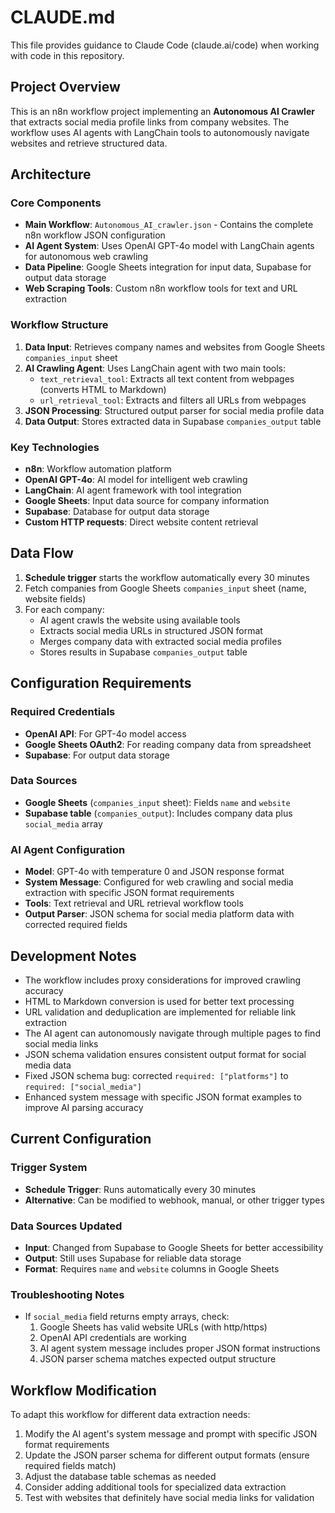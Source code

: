 # CLAUDE.md

This file provides guidance to Claude Code (claude.ai/code) when working with code in this repository.

## Project Overview

This is an n8n workflow project implementing an **Autonomous AI Crawler** that extracts social media profile links from company websites. The workflow uses AI agents with LangChain tools to autonomously navigate websites and retrieve structured data.

## Architecture

### Core Components

- **Main Workflow**: `Autonomous_AI_crawler.json` - Contains the complete n8n workflow JSON configuration
- **AI Agent System**: Uses OpenAI GPT-4o model with LangChain agents for autonomous web crawling
- **Data Pipeline**: Google Sheets integration for input data, Supabase for output data storage
- **Web Scraping Tools**: Custom n8n workflow tools for text and URL extraction

### Workflow Structure

1. **Data Input**: Retrieves company names and websites from Google Sheets `companies_input` sheet
2. **AI Crawling Agent**: Uses LangChain agent with two main tools:
   - `text_retrieval_tool`: Extracts all text content from webpages (converts HTML to Markdown)
   - `url_retrieval_tool`: Extracts and filters all URLs from webpages
3. **JSON Processing**: Structured output parser for social media profile data
4. **Data Output**: Stores extracted data in Supabase `companies_output` table

### Key Technologies

- **n8n**: Workflow automation platform
- **OpenAI GPT-4o**: AI model for intelligent web crawling
- **LangChain**: AI agent framework with tool integration
- **Google Sheets**: Input data source for company information
- **Supabase**: Database for output data storage
- **Custom HTTP requests**: Direct website content retrieval

## Data Flow

1. **Schedule trigger** starts the workflow automatically every 30 minutes
2. Fetch companies from Google Sheets `companies_input` sheet (name, website fields)
3. For each company:
   - AI agent crawls the website using available tools
   - Extracts social media URLs in structured JSON format
   - Merges company data with extracted social media profiles
   - Stores results in Supabase `companies_output` table

## Configuration Requirements

### Required Credentials
- **OpenAI API**: For GPT-4o model access
- **Google Sheets OAuth2**: For reading company data from spreadsheet
- **Supabase**: For output data storage

### Data Sources
- **Google Sheets** (`companies_input` sheet): Fields `name` and `website`
- **Supabase table** (`companies_output`): Includes company data plus `social_media` array

### AI Agent Configuration
- **Model**: GPT-4o with temperature 0 and JSON response format
- **System Message**: Configured for web crawling and social media extraction with specific JSON format requirements
- **Tools**: Text retrieval and URL retrieval workflow tools
- **Output Parser**: JSON schema for social media platform data with corrected required fields

## Development Notes

- The workflow includes proxy considerations for improved crawling accuracy
- HTML to Markdown conversion is used for better text processing
- URL validation and deduplication are implemented for reliable link extraction
- The AI agent can autonomously navigate through multiple pages to find social media links
- JSON schema validation ensures consistent output format for social media data
- Fixed JSON schema bug: corrected `required: ["platforms"]` to `required: ["social_media"]`
- Enhanced system message with specific JSON format examples to improve AI parsing accuracy

## Current Configuration

### Trigger System
- **Schedule Trigger**: Runs automatically every 30 minutes
- **Alternative**: Can be modified to webhook, manual, or other trigger types

### Data Sources Updated
- **Input**: Changed from Supabase to Google Sheets for better accessibility
- **Output**: Still uses Supabase for reliable data storage
- **Format**: Requires `name` and `website` columns in Google Sheets

### Troubleshooting Notes
- If `social_media` field returns empty arrays, check:
  1. Google Sheets has valid website URLs (with http/https)
  2. OpenAI API credentials are working
  3. AI agent system message includes proper JSON format instructions
  4. JSON parser schema matches expected output structure

## Workflow Modification

To adapt this workflow for different data extraction needs:
1. Modify the AI agent's system message and prompt with specific JSON format requirements
2. Update the JSON parser schema for different output formats (ensure required fields match)
3. Adjust the database table schemas as needed
4. Consider adding additional tools for specialized data extraction
5. Test with websites that definitely have social media links for validation